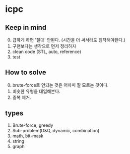 # icpc

## Keep in mind
0. 급하게 하면 '절대' 안된다. (시간을 더 써서라도 침착해야한다.)
1. 구현보다는 생각으로 먼저 정리하자
2. clean code (STL, auto, reference)
3. test

## How to solve
0. brute-force로 안되는 것은 어차피 잘 모르는 것이다.
1. 비슷한 유형을 대입해본다.
2. 중복 제거.

## types
1. Brute-force, greedy
2. Sub-problem(D&Q, dynamic, combination)
3. math, bit-mask
4. string
5. graph
